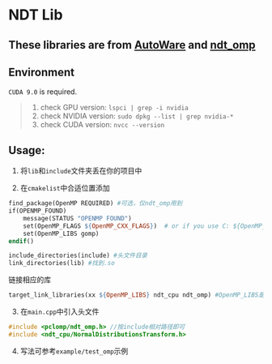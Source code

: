 # NDT Lib  

These libraries are from [AutoWare](https://github.com/autowarefoundation/autoware)  and [ndt_omp](https://github.com/koide3/ndt_omp.git)   
---
## Environment
`CUDA 9.0` is required.

> 1. check GPU version: `lspci | grep -i nvidia`
> 2. check NVIDIA version: `sudo dpkg --list | grep nvidia-*`
> 3. check CUDA version: `nvcc --version`

## Usage:
1. 将`lib`和`include`文件夹丢在你的项目中

2. 在`cmakelist`中合适位置添加  
```makefile
find_package(OpenMP REQUIRED) #可选，仅ndt_omp用到
if(OPENMP_FOUND)
    message(STATUS "OPENMP FOUND")
    set(OpenMP_FLAGS ${OpenMP_CXX_FLAGS})  # or if you use C: ${OpenMP_C_FLAGS}
    set(OpenMP_LIBS gomp)
endif()

include_directories(include) #头文件目录
link_directories(lib) #找到.so
```

链接相应的库

```makefile
target_link_libraries(xx ${OpenMP_LIBS} ndt_cpu ndt_omp) #OpenMP_LIBS是ndt_omp需要用到的,ndt_cpu不需要
```

3. 在`main.cpp`中引入头文件

```c++
#include <pclomp/ndt_omp.h> //按include相对路径即可
#include <ndt_cpu/NormalDistributionsTransform.h>
```

4. 写法可参考`example/test_omp`示例